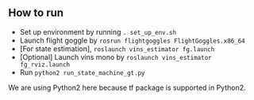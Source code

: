 ## How to run

* Set up environment by running ```. set_up_env.sh```
* Launch flight goggle by ```rosrun flightgoggles FlightGoggles.x86_64```
* [For state estimation], ```roslaunch vins_estimator fg.launch```
* [Optional] Launch vins mono by ```roslaunch vins_estimator fg_rviz.launch```
* Run ```python2 run_state_machine_gt.py```

We are using Python2 here because tf package is supported in Python2.
